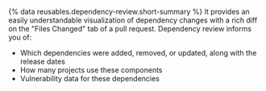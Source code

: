 {% data reusables.dependency-review.short-summary %} It provides an easily understandable visualization of dependency changes with a rich diff on the "Files Changed" tab of a pull request. Dependency review informs you of:
* Which dependencies were added, removed, or updated, along with the release dates
* How many projects use these components
* Vulnerability data for these dependencies
